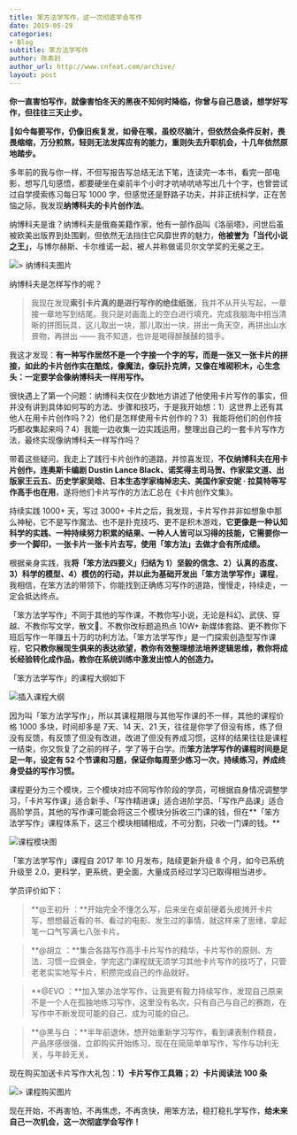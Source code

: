```yaml
---
title: 笨方法学写作，这一次彻底学会写作
date: 2019-05-29
categories:
- Blog　
subtitle: 笨方法学写作
author: 陈素封
author_url: http://www.cnfeat.com/archive/
layout: post
---
```



**你一直害怕写作，就像害怕冬天的黑夜不知何时降临，你曾与自己恳谈，想学好写作，但往往三天止步。**

**如今每要写作，仍像旧疾复发，如骨在喉，虽绞尽脑汁，但依然会条件反射，畏畏缩缩，万分煎熬，轻则无法发挥应有的能力，重则失去升职机会，十几年依然原地踏步。**

多年前的我与你一样，不但写报告写总结无法下笔，连读完一本书，看完一部电影，想写几句感悟，都要硬坐在桌前半个小时才吭哧吭哧写出几十个字，也曾尝试过自学摸索练习每日写 1000 字，但感觉还是野路子功夫，并非正统科学，正在苦恼之际，我发现**纳博科夫的卡片创作法**。

纳博科夫是谁？纳博科夫是俄裔美籍作家，他有一部作品叫《洛丽塔》，问世后虽被欧美出版界到处围剿，但依然无法挡住它风靡世界的魅力，**他被誉为「当代小说之王」**，与博尔赫斯、卡尔维诺一起，被人并称做诺贝尔文学奖的无冕之王。

![> 纳博科夫图片](http://upload-images.jianshu.io/upload_images/32598-dee376aa3adec2a0?imageMogr2/auto-orient/strip%7CimageView2/2/w/1240)

纳博科夫是怎样写作的呢？

> 我现在发现**索引卡片真的是进行写作的绝佳纸张**，我并不从开头写起，一章接一章地写到结尾。我只是对画面上的空白进行填充，完成我脑海中相当清晰的拼图玩具，这儿取出一块，那儿取出一块，拼出一角天空，再拼出山水景物，再拼出 —— 我不知道，也许是喝得醉醺醺的猎手。

我这才发现：**有一种写作居然不是一个字接一个字的写，而是一张又一张卡片的拼接，如此的卡片创作实在酷炫，像魔法，像玩扑克牌，又像在堆砌积木，心生念头：一定要学会像纳博科夫一样用写作。**

很快遇上了第一个问题：纳博科夫仅在少数地方讲述了他使用卡片写作的事实，但并没有讲到具体如何写的方法、步骤和技巧，于是我开始想：1）这世界上还有其他人在用卡片创作吗？2）他们是怎样使用卡片创作的？3）我能将他们的创作技巧都收集起来吗？4）我能一边收集一边实践运用，整理出自己的一套卡片写作方法，最终实现像纳博科夫一样写作吗？

带着这些疑问，我走上了践行卡片创作的道路，并惊喜发现，**不仅纳博科夫在用卡片创作，连奥斯卡编剧 Dustin Lance Black、诺奖得主司马贺、作家梁文道、出版家王云五、历史学家吴晗、日本生态学家梅棹忠夫、美国作家安妮 · 拉莫特等写作高手也在用**，遂将他们卡片写作的方法汇总在《卡片创作文集》。

持续实践 1000+ 天，写过 3000+ 卡片之后，我发现，卡片写作并非如想象中那么神秘，它不是写作魔法、也不是扑克技巧、更不是积木游戏，**它更像是一种认知科学的实践、一种持续努力积累的结果、一种人人皆可以习得的技能，它需要你一步一个脚印，一张卡片一张卡片去写，使用「笨方法」去做才会有所成绩。**

根据亲身实践，我**将「笨方法四要义」归结为 1）坚毅的信念、2）认真的态度、3）科学的模型、4）模仿的行动，并以此为基础开发出「笨方法学写作」课程**，我相信，在笨方法的带领下，你能找到正确练习写作的道路，慢慢走，持续走，一定会抵达终点。

「笨方法学写作」不同于其他的写作课，不教你写小说，无论是科幻、武侠、穿越、不教你写文学，散文、不教你改标题追热点 10W+ 新媒体套路、更不教你下班后写作一年赚五十万的功利方法。「笨方法学写作」是一门探索创造型写作课程，**它只教你展现生俱来的表达欲望，教你有效整理想法培养逻辑思维，教你将成长经验转化成作品，教你在系统训练中激发出惊人的创造力。**

「笨方法学写作」的课程大纲如下

![插入课程大纲](http://upload-images.jianshu.io/upload_images/32598-4331a47c6c1ec0b5?imageMogr2/auto-orient/strip%7CimageView2/2/w/1240)
 
因为叫「笨方法学写作」，所以其课程期限与其他写作课的不一样，其他的课程价格 1000 多块，时间却多是 7天、14 天、21 天，往往是你学了但没有练，练了但没有反馈，有反馈了但没有改进，改进了但没有养成习惯，这样的结果往往是课程一结束，你又恢复了之前的样子，学了等于白学。而**笨方法学写作的课程时间是足足一年，设定有 52 个节课和习题，保证你每周至少练习一次，持续练习，养成终身受益的写作习惯。**

课程更分为三个模块，三个模块对应不同写作阶段的学员，可根据自身情况调整学习，「卡片写作课」适合新手、「写作精进课」适合进阶学员、「写作产品课」适合高阶学员，其他的写作课可能会将这三个模块分拆收三门课的钱，但在**「笨方法学写作」课程体系下，这三个模块相辅相成，不可分割，只收一门课的钱。**

![课程模块图](http://upload-images.jianshu.io/upload_images/32598-24102647e4b1cdc7?imageMogr2/auto-orient/strip%7CimageView2/2/w/1240)
 
「笨方法学写作」课程自 2017 年 10 月发布，陆续更新升级 8 个月，如今已系统升级至 2.0，更科学，更系统，更全面，大量成员经过学习已取得相当进步。

学员评价如下：

> **@王初升 ：**开始完全不懂怎么写，后来坐在桌前硬着头皮摊开卡片写，想想最近看的书、看过的电影、发生过的事情，就这样来了思绪，拿起笔一口气写满七八张卡片。


> **@胡立 ：**集合各路写作高手卡片写作的精华，卡片写作的原则、方法、习惯一应俱全，学完这门课程就无须学习其他卡片写作的技巧了，只管老老实实地写卡片，积攒完成自己的作品就好。


> **@EVO ：**加入笨办法学写作，让我更有毅力持续写作，发现自己原来不是一个人在孤独地练习写作，这里没有名次，只有自己与自己的赛跑，在写作中不断发现可能的自己，成为可能的自己。


> **@黑与白 ：**半年前退休，想开始重新学习写作，看到课表制作精良，产品序感很强，立即购买开始练习，现在在简简单单写作，写作与功利无关，与年龄无关。



现在购买加送卡片写作大礼包：**1）卡片写作工具箱；2）卡片阅读法 100 条**

![ > 课程购买图片](http://upload-images.jianshu.io/upload_images/32598-2a1139f9e57dab93?imageMogr2/auto-orient/strip%7CimageView2/2/w/1240)
 
现在开始，不再害怕，不再焦虑，不再贪快，用笨方法，稳打稳扎学写作，**给未来自己一次机会，这一次彻底学会写作！**



